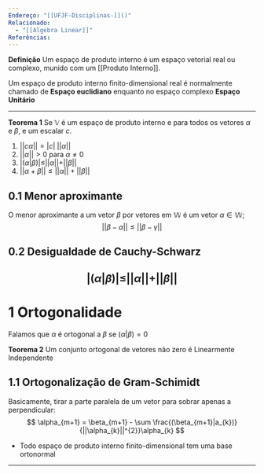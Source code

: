 ```yaml
---
Endereço: "[[UFJF-Disciplinas-]]()"
Relacionado:
  - "[[Algebra Linear]]"
Referências:
---
```

**Definição**
Um espaço de produto interno é um espaço vetorial real ou complexo, munido com um [[Produto Interno]].

Um espaço de produto interno finito-dimensional real é normalmente chamado de **Espaço euclidiano** enquanto no espaço complexo **Espaço Unitário**

---
**Teorema 1**
Se $\mathbb{V}$ é um espaço de produto interno e para todos os vetores $\alpha$ e $\beta$, e um escalar $c$.
1. $||c \alpha|| = |c| \; ||\alpha||$
2. $||\alpha|| > 0$ para $\alpha \neq 0$
3. $|(\alpha|\beta)|\leq ||\alpha|| + ||\beta||$
4. $||\alpha+\beta|| \leq ||\alpha|| + ||\beta||$

## 0.1   Menor aproximante
O menor aproximante a um vetor $\beta$ por vetores em $\mathbb{W}$ é um vetor $\alpha \in \mathbb{W}$; 
$$
||\beta - \alpha|| \leq ||\beta - \gamma||
$$

## 0.2   Desigualdade de Cauchy-Schwarz
$$
|(\alpha|\beta)|\leq ||\alpha|| + ||\beta||
$$
---
# 1   Ortogonalidade
Falamos que $\alpha$ é ortogonal a $\beta$ se $(\alpha|\beta) = 0$

**Teorema 2**
Um conjunto ortogonal de vetores não zero é Linearmente Independente

 
## 1.1   Ortogonalização de Gram-Schimidt
Basicamente, tirar a parte paralela de um vetor para sobrar apenas a perpendicular:
$$
\alpha_{m+1} = \beta_{m+1} - \sum \frac{(\beta_{m+1}|a_{k})}{||\alpha_{k}||^{2}}\alpha_{k}
$$
- Todo espaço de produto interno finito-dimensional tem uma base ortonormal

---

